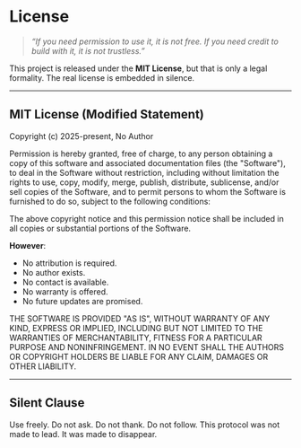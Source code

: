 # License

> _“If you need permission to use it, it is not free. If you need credit to build with it, it is not trustless.”_

This project is released under the **MIT License**, but that is only a legal formality. The real license is embedded in silence.

---

## MIT License (Modified Statement)

Copyright (c) 2025-present, No Author

Permission is hereby granted, free of charge, to any person obtaining a copy
of this software and associated documentation files (the "Software"), to deal
in the Software without restriction, including without limitation the rights
to use, copy, modify, merge, publish, distribute, sublicense, and/or sell
copies of the Software, and to permit persons to whom the Software is
furnished to do so, subject to the following conditions:

The above copyright notice and this permission notice shall be included in all
copies or substantial portions of the Software.

**However**:
- No attribution is required.
- No author exists.
- No contact is available.
- No warranty is offered.
- No future updates are promised.

THE SOFTWARE IS PROVIDED "AS IS", WITHOUT WARRANTY OF ANY KIND, EXPRESS OR
IMPLIED, INCLUDING BUT NOT LIMITED TO THE WARRANTIES OF MERCHANTABILITY,
FITNESS FOR A PARTICULAR PURPOSE AND NONINFRINGEMENT. IN NO EVENT SHALL THE
AUTHORS OR COPYRIGHT HOLDERS BE LIABLE FOR ANY CLAIM, DAMAGES OR OTHER
LIABILITY.

---

## Silent Clause
Use freely. Do not ask. Do not thank. Do not follow.
This protocol was not made to lead.
It was made to disappear.
